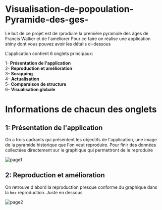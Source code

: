 # Visualisation-de-popoulation-Pyramide-des-ges-
Le but de ce projet est de rproduire la première pyramide des âges de Francis Walker et de l'améliorer
Pour ce faire on réalise une application shiny dont vous pouvez avoir les détails ci-dessous

L'application contient 6 onglets principaux: 

1- **Présentation de l'application** \
2- **Reproduction et amélioration** \
3- **Scrapping** \
4- **Actualisation** \
5- **Comparaison de structure** \
6- **Visualisation globale**

# Informations de chacun des onglets

## 1:  Présentation de l'application

On a trois cadrants qui présentent les objectifs de l'application, une image de la pyramide historique que l'on veut reproduire. Pour finir des données collectées directement sur le graphique qui permettront de le reproduire

![page1](https://user-images.githubusercontent.com/65395802/233803202-de5b75fe-487a-48c8-9c3e-7df6797d43c5.png)

## 2:  Reproduction et amélioration 

On retrouve d'abord la reproduction presque conforme du graphique dans la `box` reproduction. Juste en dessous 

![page2](https://user-images.githubusercontent.com/65395802/233803281-faf5faf4-4d00-4f56-ba4c-f5bff6eec612.png)

